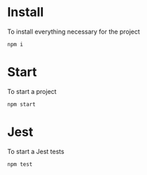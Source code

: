 # Install
To install everything necessary for the project
```
npm i
```
# Start
To start a project
```
npm start
```
# Jest
To start a Jest tests
```
npm test
```

